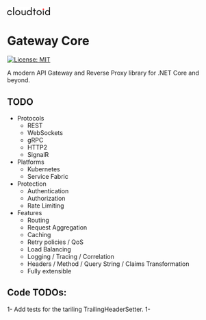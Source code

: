 <img src="https://raw.githubusercontent.com/cloudtoid/assets/master/logos/cloudtoid-black-red.png" width="100">

# Gateway Core

[![License: MIT](https://img.shields.io/badge/License-MIT-blue.svg)](https://github.com/cloudtoid/url-patterns/blob/master/LICENSE)

A modern API Gateway and Reverse Proxy library for .NET Core and beyond.

## TODO
- Protocols
  - REST
  - WebSockets
  - gRPC
  - HTTP2
  - SignalR
- Platforms
  - Kubernetes
  - Service Fabric
- Protection
  - Authentication
  - Authorization
  - Rate Limiting
- Features
  - Routing
  - Request Aggregation
  - Caching
  - Retry policies / QoS
  - Load Balancing
  - Logging / Tracing / Correlation
  - Headers / Method / Query String / Claims Transformation
  - Fully extensible

## Code TODOs:
1- Add tests for the tariling TrailingHeaderSetter.
1- 